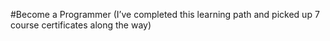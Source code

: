 #Become a Programmer
(I’ve completed this learning path and picked up 7 course certificates along the way)